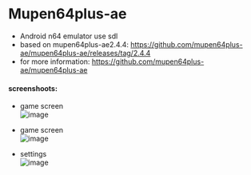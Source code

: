 # Mupen64plus-ae
* Android n64 emulator use sdl
* based on mupen64plus-ae2.4.4: https://github.com/mupen64plus-ae/mupen64plus-ae/releases/tag/2.4.4
* for more information: https://github.com/mupen64plus-ae/mupen64plus-ae

#### screenshoots:
* game screen</br>
![image](https://github.com/huzongyao/Mupen64plus-ae/blob/master/screenshoot/001.png?raw=true)

* game screen</br>
![image](https://github.com/huzongyao/Mupen64plus-ae/blob/master/screenshoot/002.png?raw=true)

* settings</br>
![image](https://github.com/huzongyao/Mupen64plus-ae/blob/master/screenshoot/003.png?raw=true)
